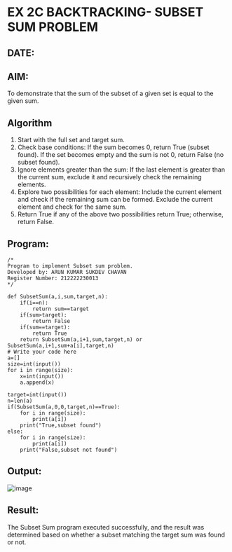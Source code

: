 # EX 2C BACKTRACKING- SUBSET SUM PROBLEM
## DATE:
## AIM:
To demonstrate that the sum of the subset of a given set is equal to the given sum.


## Algorithm
1. Start with the full set and target sum.
2. Check base conditions: If the sum becomes 0, return True (subset found). If the set becomes empty and the sum is not 0, return False (no subset found).
3. Ignore elements greater than the sum: If the last element is greater than the current sum, exclude it and recursively check the remaining elements.
4. Explore two possibilities for each element: Include the current element and check if the remaining sum can be formed. Exclude the current element and check for the same sum.
5. Return True if any of the above two possibilities return True; otherwise, return False.  

## Program:
```
/*
Program to implement Subset sum problem.
Developed by: ARUN KUMAR SUKDEV CHAVAN
Register Number: 212222230013
*/
```
```
def SubsetSum(a,i,sum,target,n):
    if(i==n):
        return sum==target 
    if(sum>target):
        return False
    if(sum==target):
        return True
    return SubsetSum(a,i+1,sum,target,n) or SubsetSum(a,i+1,sum+a[i],target,n)
# Write your code here
a=[]
size=int(input())
for i in range(size):
    x=int(input())
    a.append(x)

target=int(input())
n=len(a)
if(SubsetSum(a,0,0,target,n)==True):
    for i in range(size):
        print(a[i])
    print("True,subset found")
else:
    for i in range(size):
        print(a[i])
    print("False,subset not found")
```
## Output:
![image](https://github.com/user-attachments/assets/ac9fa034-41f9-456b-89d2-ca9d5a60eefe)

## Result:
The Subset Sum program executed successfully, and the result was determined based on whether a subset matching the target sum was found or not.
